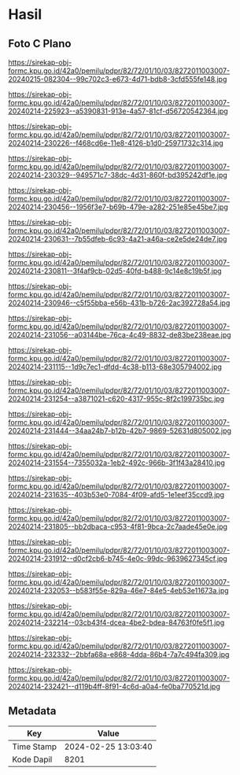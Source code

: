 # Hasil

## Foto C Plano

https://sirekap-obj-formc.kpu.go.id/42a0/pemilu/pdpr/82/72/01/10/03/8272011003007-20240215-082304--99c702c3-e673-4d71-bdb8-3cfd555fe148.jpg

https://sirekap-obj-formc.kpu.go.id/42a0/pemilu/pdpr/82/72/01/10/03/8272011003007-20240214-225923--a5390831-913e-4a57-81cf-d56720542364.jpg

https://sirekap-obj-formc.kpu.go.id/42a0/pemilu/pdpr/82/72/01/10/03/8272011003007-20240214-230226--f468cd6e-11e8-4126-b1d0-25971732c314.jpg

https://sirekap-obj-formc.kpu.go.id/42a0/pemilu/pdpr/82/72/01/10/03/8272011003007-20240214-230329--949571c7-38dc-4d31-860f-bd395242df1e.jpg

https://sirekap-obj-formc.kpu.go.id/42a0/pemilu/pdpr/82/72/01/10/03/8272011003007-20240214-230456--1956f3e7-b69b-479e-a282-251e85e45be7.jpg

https://sirekap-obj-formc.kpu.go.id/42a0/pemilu/pdpr/82/72/01/10/03/8272011003007-20240214-230631--7b55dfeb-6c93-4a21-a46a-ce2e5de24de7.jpg

https://sirekap-obj-formc.kpu.go.id/42a0/pemilu/pdpr/82/72/01/10/03/8272011003007-20240214-230811--3f4af9cb-02d5-40fd-b488-9c14e8c19b5f.jpg

https://sirekap-obj-formc.kpu.go.id/42a0/pemilu/pdpr/82/72/01/10/03/8272011003007-20240214-230946--c5f55bba-e56b-431b-b726-2ac392728a54.jpg

https://sirekap-obj-formc.kpu.go.id/42a0/pemilu/pdpr/82/72/01/10/03/8272011003007-20240214-231056--a03144be-76ca-4c49-8832-de83be238eae.jpg

https://sirekap-obj-formc.kpu.go.id/42a0/pemilu/pdpr/82/72/01/10/03/8272011003007-20240214-231115--1d9c7ec1-dfdd-4c38-b113-68e305794002.jpg

https://sirekap-obj-formc.kpu.go.id/42a0/pemilu/pdpr/82/72/01/10/03/8272011003007-20240214-231254--a3871021-c620-4317-955c-8f2c199735bc.jpg

https://sirekap-obj-formc.kpu.go.id/42a0/pemilu/pdpr/82/72/01/10/03/8272011003007-20240214-231444--34aa24b7-b12b-42b7-9869-52631d805002.jpg

https://sirekap-obj-formc.kpu.go.id/42a0/pemilu/pdpr/82/72/01/10/03/8272011003007-20240214-231554--7355032a-1eb2-492c-966b-3f1f43a28410.jpg

https://sirekap-obj-formc.kpu.go.id/42a0/pemilu/pdpr/82/72/01/10/03/8272011003007-20240214-231635--403b53e0-7084-4f09-afd5-1e1eef35ccd9.jpg

https://sirekap-obj-formc.kpu.go.id/42a0/pemilu/pdpr/82/72/01/10/03/8272011003007-20240214-231805--bb2dbaca-c953-4f81-9bca-2c7aade45e0e.jpg

https://sirekap-obj-formc.kpu.go.id/42a0/pemilu/pdpr/82/72/01/10/03/8272011003007-20240214-231912--d0cf2cb6-b745-4e0c-99dc-9639627345cf.jpg

https://sirekap-obj-formc.kpu.go.id/42a0/pemilu/pdpr/82/72/01/10/03/8272011003007-20240214-232053--b583f55e-829a-46e7-84e5-4eb53e11673a.jpg

https://sirekap-obj-formc.kpu.go.id/42a0/pemilu/pdpr/82/72/01/10/03/8272011003007-20240214-232214--03cb43f4-dcea-4be2-bdea-84763f0fe5f1.jpg

https://sirekap-obj-formc.kpu.go.id/42a0/pemilu/pdpr/82/72/01/10/03/8272011003007-20240214-232332--2bbfa68a-e868-4dda-86b4-7a7c494fa309.jpg

https://sirekap-obj-formc.kpu.go.id/42a0/pemilu/pdpr/82/72/01/10/03/8272011003007-20240214-232421--d119b4ff-8f91-4c6d-a0a4-fe0ba770521d.jpg


## Metadata

| Key        | Value               |
| ---------- | ------------------- |
| Time Stamp | 2024-02-25 13:03:40 |
| Kode Dapil | 8201                |



